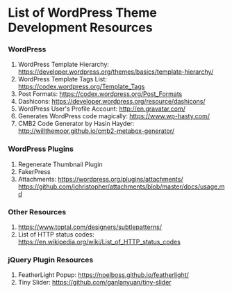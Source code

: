 # List of WordPress Theme Development Resources

### WordPress
1. WordPress Template Hierarchy: https://developer.wordpress.org/themes/basics/template-hierarchy/
2. WordPress Template Tags List: https://codex.wordpress.org/Template_Tags
3. Post Formats: https://codex.wordpress.org/Post_Formats
4. Dashicons: https://developer.wordpress.org/resource/dashicons/
5. WordPress User's Profile Account: http://en.gravatar.com/
6. Generates WordPress code magically: https://www.wp-hasty.com/
7. CMB2 Code Generator by Hasin Hayder: http://willthemoor.github.io/cmb2-metabox-generator/

### WordPress Plugins

1. Regenerate Thumbnail Plugin
2. FakerPress
3. Attachments:
    https://wordpress.org/plugins/attachments/
    https://github.com/jchristopher/attachments/blob/master/docs/usage.md

### Other Resources

1. https://www.toptal.com/designers/subtlepatterns/
2. List of HTTP status codes: https://en.wikipedia.org/wiki/List_of_HTTP_status_codes

### jQuery Plugin Resources
1. FeatherLight Popup: https://noelboss.github.io/featherlight/
2. Tiny Slider: https://github.com/ganlanyuan/tiny-slider

